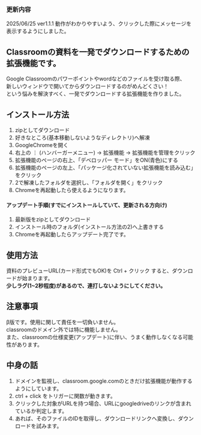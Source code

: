 ### 更新内容
2025/06/25 ver1.1.1 動作がわかりやすいよう、クリックした際にメッセージを表示するようにしました。

## Classroomの資料を一発でダウンロードするための拡張機能です。

Google Classroomのパワーポイントやwordなどのファイルを受け取る際、  
新しいウィンドウで開いてからダウンロードするのがめんどくさい！  
という悩みを解決すべく、一発でダウンロードする拡張機能を作りました。  

## インストール方法
1. zipとしてダウンロード
2. 好きなところ(基本移動しないようなディレクトリ)へ解凍
3. GoogleChromeを開く
4. 右上の ⋮ (ハンバーガーメニュー) → 拡張機能 → 拡張機能を管理をクリック
5. 拡張機能のページの右上、「デベロッパー モード」をON(青色)にする
6. 拡張機能のページの左上、「パッケージ化されていない拡張機能を読み込む」をクリック
7. 2で解凍したフォルダを選択し、「フォルダを開く」をクリック
8. Chromeを再起動したら使えるようになります。

#### アップデート手順(すでにインストールしていて、更新される方向け)
1. 最新版をzipとしてダウンロード
2. インストール時のフォルダ(インストール方法の2)へ上書きする
3. Chromeを再起動したらアップデート完了です。

## 使用方法
資料のプレビューURL(カード形式でもOK)を Ctrl + クリック すると、ダウンロードが始まります。  
**少しラグ(1~2秒程度)があるので、連打しないようにしてください。**

## 注意事項
β版です。使用に関して責任を一切負いません。  
classroomのドメイン外では特に機能しません。  
また、classroomの仕様変更(アップデート)に伴い、うまく動作しなくなる可能性があります。  

## 中身の話
1. ドメインを監視し、classroom.google.comのときだけ拡張機能が動作するようにしています。
2. ctrl + click をトリガーに関数が動きます。
3. クリックした対象がURLを持つ場合、URLにgoogledriveのリンクが含まれているか判定します。
4. あれば、そのファイルのIDを取得し、ダウンロードリンクへ変換し、ダウンロードを試みます。
